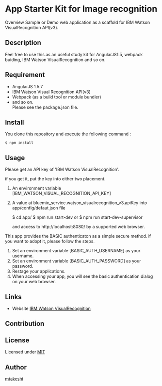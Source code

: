 App Starter Kit for Image recognition
==========
Overview
Sample or Demo web application as a scaffold for IBM Watson VisualRecognition API(v3).

## Description

Feel free to use this as an useful study kit for AngularJS1.5, webpack buiding, IBM Watson VisualRecognition and so on.

## Requirement
- AngularJS 1.5.7
- IBM Watson Visual Recognition API(v3)  
- Webpack (as a build tool or module bundler)
- and so on.  
Please see the package.json file.


## Install
You clone this repository and execute the following command :

    $ npm install

## Usage
Please get an API key of 'IBM Watson VisualRecognition'.

if you get it, put the key into either two placement.

1. An environment variable [IBM_WATSON_VISUAL_RECOGNITION_API_KEY]

2. A value at bluemix_service.watson_visualrecognition_v3.apiKey into app/config/defaut.json file


    $ cd app/
    $ npm run start-dev
    or
    $ npm run start-dev-supervisor

    and access to http://localhost:8080/ by a supported web browser.

This app provides the BASIC authenticaton as a simple secure method. if you want to adopt it, please follow the steps.

1. Set an environment variable [BASIC_AUTH_USERNAME] as your username.
2. Set an environment variable [BASIC_AUTH_PASSWORD] as your password.
3. Restage your applications.
4. When accessing your app, you will see the basic authentication dialog on your web browser.

## Links
  * Website [IBM Watson VisualRecognition](https://www.ibm.com/watson/developercloud/visual-recognition.html)

## Contribution


## License

Licensed under [MIT](https://github.com/mtakeshi-ibm/app-starter-kit-image-recognition/blob/master/LICENSE)

## Author

[mtakeshi](https://github.com/mtakeshi-ibm)
